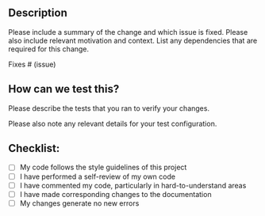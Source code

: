 ## Description

Please include a summary of the change and which issue is fixed. Please also include relevant motivation and context. List any dependencies that are required for this change.

Fixes # (issue)

## How can we test this?

Please describe the tests that you ran to verify your changes.

Please also note any relevant details for your test configuration.

## Checklist:

- [ ] My code follows the style guidelines of this project
- [ ] I have performed a self-review of my own code
- [ ] I have commented my code, particularly in hard-to-understand areas
- [ ] I have made corresponding changes to the documentation
- [ ] My changes generate no new errors
